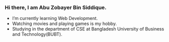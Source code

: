 ### Hi there, I am Abu Zobayer Bin Siddique.
- I’m currently learning Web Development.
- Watching movies and playing games is my hobby.
- Studying in the department of CSE at Bangladesh University of Business and Technology(BUBT).


<!--
**zobayertihan/zobayertihan** is a ✨ _special_ ✨ repository because its `README.md` (this file) appears on your GitHub profile.

Here are some ideas to get you started:

- 🔭 I’m currently working on ...
- 🌱 I’m currently learning ...
- 👯 I’m looking to collaborate on ...
- 🤔 I’m looking for help with ...
- 💬 Ask me about ...
- 📫 How to reach me: ...
- 😄 Pronouns: ...
- ⚡ Fun fact: ...
-->
